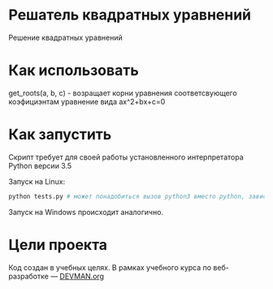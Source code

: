 # Решатель квадратных уравнений

Решение квадратных уравнений

# Как использовать

get_roots(a, b, c) - возращает корни уравнения соответсвующего коэфициэнтам
уравнение вида ax^2+bx+c=0

# Как запустить

Скрипт требует для своей работы установленного интерпретатора Python версии 3.5

Запуск на Linux:

```bash
python tests.py # может понадобиться вызов python3 вместо python, зависит от настроек операционной системы
```

Запуск на Windows происходит аналогично.

# Цели проекта

Код создан в учебных целях. В рамках учебного курса по веб-разработке ― [DEVMAN.org](https://devman.org)
